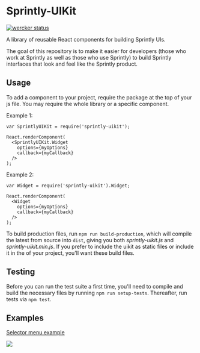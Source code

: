 # Sprintly-UIKit

[![wercker status](https://app.wercker.com/status/02fb8fa03abe6c3d616cfeb1672d44ff/m "wercker status")](https://app.wercker.com/project/bykey/02fb8fa03abe6c3d616cfeb1672d44ff)

A library of reusable React components for building Sprintly UIs. 

The goal of this repository is to make it easier for developers (those who work at Sprintly as well as those who use Sprintly) to build Sprintly interfaces that look and feel like the Sprintly product.


## Usage

To add a component to your project, require the package at the top of your js file. You may require the whole library or a specific component.


Example 1:
```
var SprintlyUIKit = require('sprintly-uikit');

React.renderComponent(
  <SprintlyUIKit.Widget
    options={myOptions}
    callback={myCallback}
  />
);
```


Example 2:
```
var Widget = require('sprintly-uikit').Widget;

React.renderComponent(
  <Widget
    options={myOptions}
    callback={myCallback}
  />
);
```

To build production files, run ```npm run build-production```, which will compile the latest from source into ```dist```, giving you both _sprintly-uikit.js_ and _sprintly-uikit.min.js_. If you prefer to include the uikit as static files or include it in the <head> of your project, you'll want these build files.


## Testing

Before you can run the test suite a first time, you'll need to compile and build the necessary files by running ```npm run setup-tests```. Thereafter, run tests via ```npm test```.


## Examples

[Selector menu example][1]

![](http://g.recordit.co/iVmXZP8gLh.gif)

[1]: http://sprintly.github.com/sprintly-uikit/examples/menus.html
